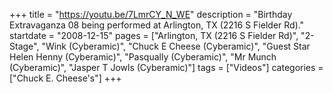 +++
title = "https://youtu.be/7LmrCY_N_WE"
description = "Birthday Extravaganza 08 being performed at Arlington, TX (2216 S Fielder Rd)."
startdate = "2008-12-15"
pages = ["Arlington, TX (2216 S Fielder Rd)", "2-Stage", "Wink (Cyberamic)", "Chuck E Cheese (Cyberamic)", "Guest Star Helen Henny (Cyberamic)", "Pasqually (Cyberamic)", "Mr Munch (Cyberamic)", "Jasper T Jowls (Cyberamic)"]
tags = ["Videos"]
categories = ["Chuck E. Cheese's"]
+++
